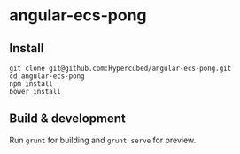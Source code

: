 # angular-ecs-pong

## Install

```
git clone git@github.com:Hypercubed/angular-ecs-pong.git
cd angular-ecs-pong
npm install
bower install
```

## Build & development

Run `grunt` for building and `grunt serve` for preview.

